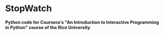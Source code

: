 # StopWatch
#### Python code for Coursera's "An Introduction to Interactive Programming in Python" course of the Rice University

